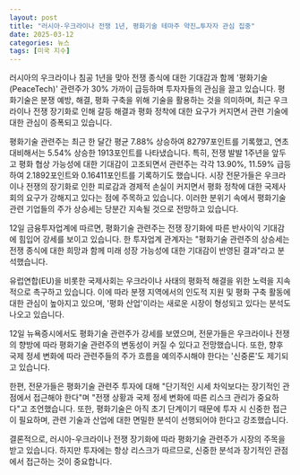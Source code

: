 ```yaml
---
layout: post
title: "러시아-우크라이나 전쟁 1년, 평화기술 테마주 약진…투자자 관심 집중"
date: 2025-03-12
categories: 뉴스
tags: [미국 지수]
---
```


러시아의 우크라이나 침공 1년을 맞아 전쟁 종식에 대한 기대감과 함께 '평화기술(PeaceTech)' 관련주가 30% 가까이 급등하며 투자자들의 관심을 끌고 있습니다. 평화기술은 분쟁 예방, 해결, 평화 구축을 위해 기술을 활용하는 것을 의미하며, 최근 우크라이나 전쟁 장기화로 인해 갈등 해결과 평화 정착에 대한 요구가 커지면서 관련 기술에 대한 관심이 증폭되고 있습니다.

평화기술 관련주는 최근 한 달간 평균 7.88% 상승하여 82797포인트를 기록했고,  연초 대비해서는 5.54% 상승한 1913포인트를 나타냈습니다. 특히, 전쟁 발발 1주년을 앞두고 평화 협상 가능성에 대한 기대감이 고조되면서 관련주는 각각 13.90%, 11.59% 급등하여 2.1892포인트와 0.16411포인트를 기록하기도 했습니다.  시장 전문가들은 우크라이나 전쟁의 장기화로 인한 피로감과 경제적 손실이 커지면서 평화 정착에 대한 국제사회의 요구가 강해지고 있다는 점에 주목하고 있습니다. 이러한 분위기 속에서 평화기술 관련 기업들의 주가 상승세는 당분간 지속될 것으로 전망하고 있습니다.

12일 금융투자업계에 따르면, 평화기술 관련주는 전쟁 장기화에 따른 반사이익 기대감에 힘입어 강세를 보이고 있습니다. 한 투자업계 관계자는 "평화기술 관련주의 상승세는 전쟁 종식에 대한 희망과 함께 미래 성장 가능성에 대한 기대감이 반영된 결과"라고 분석했습니다.

유럽연합(EU)을 비롯한 국제사회는 우크라이나 사태의 평화적 해결을 위한 노력을 지속적으로 촉구하고 있습니다. 이에 따라 분쟁 지역에서의 인도적 지원 및 평화 구축 활동에 대한 관심이 높아지고 있으며, '평화 산업'이라는 새로운 시장이 형성되고 있다는 분석도 나오고 있습니다.

12일 뉴욕증시에서도 평화기술 관련주가 강세를 보였으며, 전문가들은 우크라이나 전쟁의 향방에 따라 평화기술 관련주의 변동성이 커질 수 있다고 전망했습니다.  또한,  향후 국제 정세 변화에 따라 관련주들의 주가 흐름을 예의주시해야 한다는 '신중론'도 제기되고 있습니다.

한편,  전문가들은 평화기술 관련주 투자에 대해 "단기적인 시세 차익보다는 장기적인 관점에서 접근해야 한다"며 "전쟁 상황과 국제 정세 변화에 따른 리스크 관리가 중요하다"고 조언했습니다. 또한, 평화기술은 아직 초기 단계이기 때문에 투자 시 신중한 접근이 필요하며,  관련 기술과 산업에 대한 면밀한 분석이 선행되어야 한다고 강조했습니다.


결론적으로, 러시아-우크라이나 전쟁 장기화에 따라 평화기술 관련주가 시장의 주목을 받고 있습니다. 하지만 투자에는 항상 리스크가 따르므로, 신중한 분석과 장기적인 관점에서 접근하는 것이 중요합니다.
